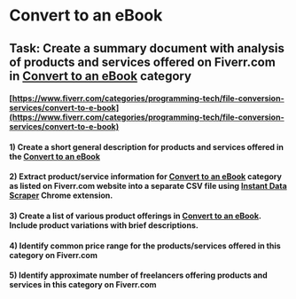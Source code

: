 # Convert to an eBook
## Task: Create a summary document with analysis of products and services offered on Fiverr.com in [Convert to an eBook](https://www.fiverr.com/categories/programming-tech/file-conversion-services/convert-to-e-book) category
#### [https://www.fiverr.com/categories/programming-tech/file-conversion-services/convert-to-e-book](https://www.fiverr.com/categories/programming-tech/file-conversion-services/convert-to-e-book)
#### 1) Create a short general description for products and services offered in the [Convert to an eBook](https://www.fiverr.com/categories/programming-tech/file-conversion-services/convert-to-e-book)
#### 2) Extract product/service information for [Convert to an eBook](https://www.fiverr.com/categories/programming-tech/file-conversion-services/convert-to-e-book) category as listed on Fiverr.com website into a separate CSV file using [Instant Data Scraper](https://chrome.google.com/webstore/detail/instant-data-scraper/ofaokhiedipichpaobibbnahnkdoiiah) Chrome extension.
#### 3) Create a list of various product offerings in [Convert to an eBook](https://www.fiverr.com/categories/programming-tech/file-conversion-services/convert-to-e-book). Include product variations with brief descriptions.
#### 4) Identify common price range for the products/services offered in this category on Fiverr.com
#### 5) Identify approximate number of freelancers offering products and services in this category on Fiverr.com
